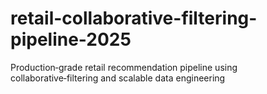 # retail-collaborative-filtering-pipeline-2025
Production‑grade retail recommendation pipeline using collaborative‑filtering and scalable data engineering
